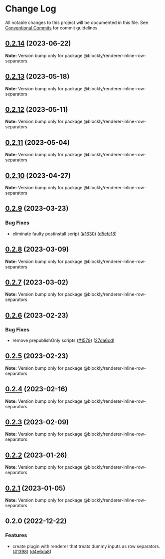 # Change Log

All notable changes to this project will be documented in this file.
See [Conventional Commits](https://conventionalcommits.org) for commit guidelines.

## [0.2.14](https://github.com/google/blockly-samples/compare/@blockly/renderer-inline-row-separators@0.2.13...@blockly/renderer-inline-row-separators@0.2.14) (2023-06-22)

**Note:** Version bump only for package @blockly/renderer-inline-row-separators





## [0.2.13](https://github.com/google/blockly-samples/compare/@blockly/renderer-inline-row-separators@0.2.12...@blockly/renderer-inline-row-separators@0.2.13) (2023-05-18)

**Note:** Version bump only for package @blockly/renderer-inline-row-separators





## [0.2.12](https://github.com/google/blockly-samples/compare/@blockly/renderer-inline-row-separators@0.2.11...@blockly/renderer-inline-row-separators@0.2.12) (2023-05-11)

**Note:** Version bump only for package @blockly/renderer-inline-row-separators





## [0.2.11](https://github.com/google/blockly-samples/compare/@blockly/renderer-inline-row-separators@0.2.10...@blockly/renderer-inline-row-separators@0.2.11) (2023-05-04)

**Note:** Version bump only for package @blockly/renderer-inline-row-separators





## [0.2.10](https://github.com/google/blockly-samples/compare/@blockly/renderer-inline-row-separators@0.2.9...@blockly/renderer-inline-row-separators@0.2.10) (2023-04-27)

**Note:** Version bump only for package @blockly/renderer-inline-row-separators





## [0.2.9](https://github.com/google/blockly-samples/compare/@blockly/renderer-inline-row-separators@0.2.8...@blockly/renderer-inline-row-separators@0.2.9) (2023-03-23)


### Bug Fixes

* eliminate faulty postinstall script ([#1630](https://github.com/google/blockly-samples/issues/1630)) ([d5efc18](https://github.com/google/blockly-samples/commit/d5efc18193d7f142329d1127ea6c8a64d24aff0c))



## [0.2.8](https://github.com/google/blockly-samples/compare/@blockly/renderer-inline-row-separators@0.2.7...@blockly/renderer-inline-row-separators@0.2.8) (2023-03-09)

**Note:** Version bump only for package @blockly/renderer-inline-row-separators





## [0.2.7](https://github.com/google/blockly-samples/compare/@blockly/renderer-inline-row-separators@0.2.6...@blockly/renderer-inline-row-separators@0.2.7) (2023-03-02)

**Note:** Version bump only for package @blockly/renderer-inline-row-separators





## [0.2.6](https://github.com/google/blockly-samples/compare/@blockly/renderer-inline-row-separators@0.2.5...@blockly/renderer-inline-row-separators@0.2.6) (2023-02-23)


### Bug Fixes

* remove prepublishOnly scripts ([#1579](https://github.com/google/blockly-samples/issues/1579)) ([27da6cd](https://github.com/google/blockly-samples/commit/27da6cd04c38f6ba417f4e7446bb6218c475448d))



## [0.2.5](https://github.com/google/blockly-samples/compare/@blockly/renderer-inline-row-separators@0.2.4...@blockly/renderer-inline-row-separators@0.2.5) (2023-02-23)

**Note:** Version bump only for package @blockly/renderer-inline-row-separators





## [0.2.4](https://github.com/google/blockly-samples/compare/@blockly/renderer-inline-row-separators@0.2.3...@blockly/renderer-inline-row-separators@0.2.4) (2023-02-16)

**Note:** Version bump only for package @blockly/renderer-inline-row-separators





## [0.2.3](https://github.com/google/blockly-samples/compare/@blockly/renderer-inline-row-separators@0.2.2...@blockly/renderer-inline-row-separators@0.2.3) (2023-02-09)

**Note:** Version bump only for package @blockly/renderer-inline-row-separators





## [0.2.2](https://github.com/google/blockly-samples/compare/@blockly/renderer-inline-row-separators@0.2.1...@blockly/renderer-inline-row-separators@0.2.2) (2023-01-26)

**Note:** Version bump only for package @blockly/renderer-inline-row-separators





## [0.2.1](https://github.com/google/blockly-samples/compare/@blockly/renderer-inline-row-separators@0.2.0...@blockly/renderer-inline-row-separators@0.2.1) (2023-01-05)

**Note:** Version bump only for package @blockly/renderer-inline-row-separators





## 0.2.0 (2022-12-22)


### Features

* create plugin with renderer that treats dummy inputs as row separators. ([#1398](https://github.com/google/blockly-samples/issues/1398)) ([d4e6da8](https://github.com/google/blockly-samples/commit/d4e6da87c04e308fabb77f4a21f72a0b457c3484))
